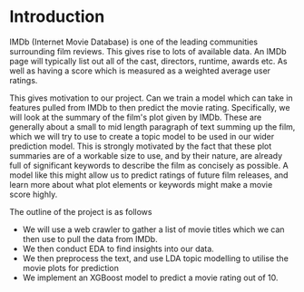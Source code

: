 # Introduction

IMDb (Internet Movie Database) is one of the leading communities surrounding film reviews.
This gives rise to lots of available data. An IMDb page will typically list out all of the cast, directors, runtime, awards etc.
As well as having a score which is measured as a weighted average user ratings.

This gives motivation to our project. Can we train a model which can take in features pulled from IMDb to then predict the movie rating.
Specifically, we will look at the summary of the film's plot given by IMDb. These are generally about a small to mid length paragraph of text summing up the film, which we will try to use to create a topic model to be used in our wider prediction model. This is strongly motivated by the fact that these plot summaries are of a workable size to use, and by their nature, are already full of significant keywords to describe the film as concisely as possible. A model like this might allow us to predict ratings of future film releases, and learn more about what plot elements or keywords might make a movie score highly.

The outline of the project is as follows

 - We will use a web crawler to gather a list of movie titles which we can then use to pull the data from IMDb.
 - We then conduct EDA to find insights into our data.
 - We then preprocess the text, and use LDA topic modelling to utilise the movie plots for prediction
 - We implement an XGBoost model to predict a movie rating out of 10.
